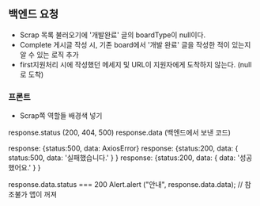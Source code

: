 ## 백엔드 요청
- Scrap 목록 불러오기에 '개발완료' 글의 boardType이 null이다.
- Complete 게시글 작성 시, 기존 board에서 '개발 완료' 글을 작성한 적이 있는지 알 수 있는 로직 추가
- first지원처리 시에 작성했던 메세지 및 URL이 지원자에게 도착하지 않는다. (null로 도착)

### 프론트
- Scrap쪽 역할들 배경색 넣기



response.status (200, 404, 500) 
response.data (백엔드에서 보낸 코드)

response: {status:500, data: AxiosError}
response: {status:200, data: { status:500, data: '실패했습니다.' } }
response: {status:200, data: { data: '성공했어요.' } }

response.data.status === 200
	 Alert.alert ("안내", response.data.data); //  참조불가 앱이 꺼져
	 